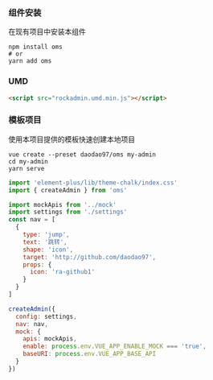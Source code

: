 ### 组件安装

在现有项目中安装本组件

```shell
npm install oms
# or
yarn add oms
```

### UMD

```html
<script src="rockadmin.umd.min.js"></script>
```

### 模板项目

使用本项目提供的模板快速创建本地项目

```shell
vue create --preset daodao97/oms my-admin
cd my-admin
yarn serve
```

```js
import 'element-plus/lib/theme-chalk/index.css'
import { createAdmin } from 'oms'

import mockApis from '../mock'
import settings from './settings'
const nav = [
  {
    type: 'jump',
    text: '跳转',
    shape: 'icon',
    target: 'http://github.com/daodao97',
    props: {
      icon: 'ra-github1'
    }
  }
]

createAdmin({
  config: settings,
  nav: nav,
  mock: {
    apis: mockApis,
    enable: process.env.VUE_APP_ENABLE_MOCK === 'true',
    baseURI: process.env.VUE_APP_BASE_API
  }
})
```

